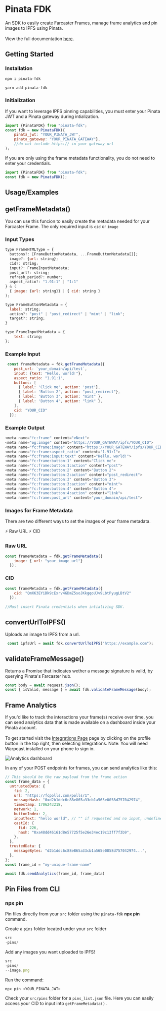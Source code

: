 
# Pinata FDK

An SDK to easily create Farcaster Frames, manage frame analytics and pin images to IPFS using Pinata. 
<br> 
<br>
View the full documentation [here](https://docs.pinata.cloud/farcaster/fdk). 

## Getting Started

### Installation
```javascript
npm i pinata-fdk
```
```javascript
yarn add pinata-fdk
```

### Initialization

If you want to leverage IPFS pinning capabilities, you must enter your Pinata JWT and a Pinata gateway during intialization. 
```javascript
import {PinataFDK} from "pinata-fdk";
const fdk = new PinataFDK({
    pinata_jwt: "YOUR_PINATA_JWT",
    pinata_gateway: "YOUR_PINATA_GATEWAY"}, 
    //do not include https:// in your gateway url
);
```
If you are only using the frame metadata functionality, you do not need to enter your credentials. 
```javascript 
import {PinataFDK} from "pinata-fdk";
const fdk = new PinataFDK();
```

## Usage/Examples

## getFrameMetadata()
You can use this funcion to easily create the metadata needed for your Farcaster Frame. 
The only required input is `cid` or `image`

### Input Types
```javascript
type FrameHTMLType = {
  buttons?: [FrameButtonMetadata, ...FrameButtonMetadata[]];
  image?: {url: string};
  cid?: string;
  input?: FrameInputMetadata;
  post_url?: string;
  refresh_period?: number;
  aspect_ratio?: "1.91:1" | "1:1" 
} & (
  { image: {url: string}} | { cid: string }
);
```
```javascript 
type FrameButtonMetadata = {
  label: string;
  action?: "post" | "post_redirect" | "mint" | "link";
  target?: string;
}
```
```javascript 
type FrameInputMetadata = {
    text: string;
};

```

### Example Input
```javascript
 const frameMetadata = fdk.getFrameMetadata({
    post_url: `your_domain/api/test`,
    input: {text: "Hello, world!"},
    aspect_ratio: "1.91:1",
    buttons: [
      { label: 'Click me', action: 'post'},
      { label: 'Button 2', action: "post_redirect"},
      { label: 'Button 3', action: "mint" },
      { label: 'Button 4', action: "link" },
    ],
    cid: "YOUR_CID"
  });
  ```
### Example Output
```javascript
<meta name="fc:frame" content="vNext">
<meta name="og:image" content="https://YOUR_GATEWAY/ipfs/YOUR_CID">
<meta name="fc:frame:image" content="https://YOUR_GATEWAY/ipfs/YOUR_CID">
<meta name="fc:frame:aspect_ratio" content="1.91:1">
<meta name="fc:frame:input:text" content="Hello, world!">
<meta name="fc:frame:button:1" content="Click me">
<meta name="fc:frame:button:1:action" content="post">
<meta name="fc:frame:button:2" content="Button 2">
<meta name="fc:frame:button:2:action" content="post_redirect">
<meta name="fc:frame:button:3" content="Button 3">
<meta name="fc:frame:button:3:action" content="mint">
<meta name="fc:frame:button:4" content="Button 4">
<meta name="fc:frame:button:4:action" content="link">
<meta name="fc:frame:post_url" content="your_domain/api/test">
```

### Images for Frame Metadata
There are two different ways to set the images of your frame metadata. 

⚡️ Raw URL 
⚡️ CID

### Raw URL

```javascript
const frameMetadata = fdk.getFrameMetadata({
    image: { url: "your_image_url"}
  });
``` 
### CID
```javascript
const frameMetadata = fdk.getFrameMetadata({
    cid: "QmX63EYiDk9cExrv4GDmZ5soJKkgqoUJv9LbtPyugLBtV2"
  });
  
//Must insert Pinata credentials when intializing SDK.    
```
## convertUrlToIPFS()

Uploads an image to IPFS from a url.

```javascript 
 const ipfsUrl = await fdk.convertUrlToIPFS("https://example.com");
```


## validateFrameMessage()

Returns a Promise that indicates wether a message signature is valid, by querying Pinata's Farcaster hub. 

```javascript 
const body = await request.json();
const { isValid, message } = await fdk.validateFrameMessage(body);

```

## Frame Analytics
If you'd like to track the interactions your frame(s) receive over time, you can send analytics data that is made available on a dashboard inside your Pinata account. 
<br> 
<br>
To get started visit the [Integrations Page](https://app.pinata.cloud/integrations?_gl=1*sa853s*_ga*MTg2MDc4ODc4MS4xNzA4MDEzNDQw*_ga_5RMPXG14TE*MTcwODExMjIwNS43LjEuMTcwODExNjY2NC44LjAuMA..#iss=https%3A%2F%2Fauth.pinata.cloud%2Frealms%2Fpinata) page by clicking on the profile button in the top right, then selecting Integrations. Note: You will need Warpcast installed on your phone to sign in. 

![Analytics dashboard](https://azure-tiny-tahr-350.mypinata.cloud/ipfs/QmfNvYKNHLFut99TRmwVAhKa1ePUoeqpgB61rxfzdoM5zq)

In any of your POST endpoints for frames, you can send analytics like this: 

```javascript
// This should be the raw payload from the frame action
const frame_data = {
  untrustedData: {
    fid: 2,
    url: "https://fcpolls.com/polls/1",
    messageHash: "0xd2b1ddc6c88e865a33cb1a565e0058d757042974",
    timestamp: 1706243218,
    network: 1,
    buttonIndex: 2,
    inputText: "hello world", // "" if requested and no input, undefined if input not requested
    castId: {
      fid: 226,
      hash: "0xa48dd46161d8e57725f5e26e34ec19c13ff7f3b9",
    },
  },
  trustedData: {
    messageBytes: "d2b1ddc6c88e865a33cb1a565e0058d757042974...",
  },
};
const frame_id = "my-unique-frame-name"

await fdk.sendAnalytics(frame_id, frame_data)
```

## Pin Files from CLI
### npx pin

Pin files directly from your `src` folder using the `pinata-fdk`  **npx pin** command.

Create a `pins` folder located under your `src` folder

```jsx
src
-pins/
```

Add any images you want uploaded to IPFS! 

```jsx
src
-pins/
--image.png
```

Run the command:

```jsx
npx pin <YOUR_PINATA_JWT>
```

Check your `src/pins` folder for a  `pins_list.json` file. Here you can easily access your CID to input into `getFrameMetadata().`
